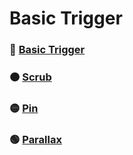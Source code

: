 # Basic Trigger

### 🔴 [Basic Trigger](https://github.com/YeoDaSeul4355/GSAP-scrollTrigger/tree/main/scrollTrigger-started/01.Basic%20Trigger/1-1.Basic%20ScrollTrigger)

### 🟠 [Scrub](https://github.com/YeoDaSeul4355/GSAP-scrollTrigger/tree/main/scrollTrigger-started/01.Basic%20Trigger/1-2.Scrub)

### 🟡 [Pin](https://github.com/YeoDaSeul4355/GSAP-scrollTrigger/tree/main/scrollTrigger-started/01.Basic%20Trigger/1-3.Pin)

### 🟢 [Parallax](https://github.com/YeoDaSeul4355/GSAP-scrollTrigger/tree/main/scrollTrigger-started/01.Basic%20Trigger/1-4.Parallax)

